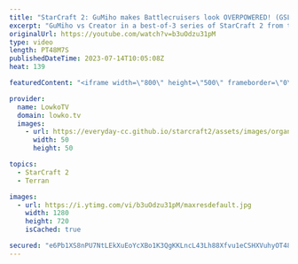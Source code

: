 ```yaml
---
title: "StarCraft 2: GuMiho makes Battlecruisers look OVERPOWERED! (GSL Code S)"
excerpt: "GuMiho vs Creator in a best-of-3 series of StarCraft 2 from the GSL Code S. This series shows a variety of build orders and strategies, with a heavy focus on Protoss aggression and Terran defense.  Support my work: https://patreon.com/lowkotv Lowko Merch: https://lowko.shop  My YouTube channels: https://youtube.com/lowkotv"
originalUrl: https://youtube.com/watch?v=b3uOdzu31pM
type: video
length: PT48M7S
publishedDateTime: 2023-07-14T10:05:08Z
heat: 139

featuredContent: "<iframe width=\"800\" height=\"500\" frameborder=\"0\" src=\"https://www.youtube.com/embed/b3uOdzu31pM\" allow=\"accelerometer; autoplay; encrypted-media; gyroscope; picture-in-picture\" allowfullscreen></iframe>"

provider:
  name: LowkoTV
  domain: lowko.tv
  images:
    - url: https://everyday-cc.github.io/starcraft2/assets/images/organizations/lowko.tv-50x50.jpg
      width: 50
      height: 50

topics:
  - StarCraft 2
  - Terran

images:
  - url: https://i.ytimg.com/vi/b3uOdzu31pM/maxresdefault.jpg
    width: 1280
    height: 720
    isCached: true

secured: "e6Pb1XS8nPU7NtLEkXuEoYcXBo1K3QgKKLncL43Lh88Xfvu1eCSHXVuhyOT48ERlNNtP7fkyNAh3k9dzI/1bwo1+15YkLjlU0hnSWoM0PpiNbq7HYvAhvd/w8CA1DfquxaZc5bhBMAfgLOdbvHXICnF1H7hhfb+1gAaLgZh4cAhGfRUrJNtJTWcXDssOgjt0loizkhTFmPdSfHHdCy/4FyI2w96zv8AjpNpMPkG3cXdlQp62pT6R2qqcRbyKF/9ga/Y/bXGKPRGLWwmLMZKOcF4+eeT6cNBqVYkfenZqtbk1l28tTKGdgXjPZYr7c+71zmmC8nd2xvOxjvVLBtkmPeZmlWcAzfVwZmeUiiQlLaXZDZktYj5XI7W6g5JffQYpYmYqXPwMVloJzJ1RCFqMjp3eHLfhNpT1SLsWVYJIhrU=;tl2ikRGLYZaiZRItXhQAbg=="
---
```


